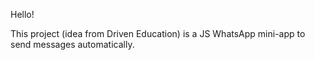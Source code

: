 Hello!

This project (idea from Driven Education) is a JS WhatsApp mini-app to send messages automatically.
